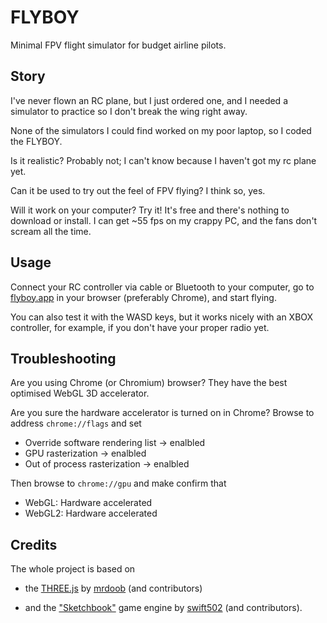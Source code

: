 # FLYBOY

Minimal FPV flight simulator for budget airline pilots.

## Story

I've never flown an RC plane, but I just ordered one, and I needed a simulator to practice so I don't break the wing right away. 

None of the simulators I could find worked on my poor laptop, so I coded the FLYBOY.

Is it realistic? Probably not; I can't know because I haven't got my rc plane yet.

Can it be used to try out the feel of FPV flying? I think so, yes. 

Will it work on your computer? Try it! It's free and there's nothing to download or install. I can get ~55 fps on my crappy PC, and the fans don't scream all the time.

## Usage

Connect your RC controller via cable or Bluetooth to your computer, go to [flyboy.app](https://flyboy.app) in your browser (preferably Chrome), and start flying.

You can also test it with the WASD keys, but it works nicely with an XBOX controller, for example, if you don't have your proper radio yet. 

## Troubleshooting

Are you using Chrome (or Chromium) browser? They have the best optimised WebGL 3D accelerator.

Are you sure the hardware accelerator is turned on in Chrome? Browse to address `chrome://flags` and set

* Override software rendering list -> enalbled
* GPU rasterization -> enalbled
* Out of process rasterization -> enalbled

Then browse to `chrome://gpu` and make confirm that

* WebGL: Hardware accelerated
* WebGL2: Hardware accelerated

## Credits

The whole project is based on 

- the [THREE.js](https://github.com/mrdoob/three.js) by [mrdoob](https://github.com/mrdoob) (and contributors) 

- and the ["Sketchbook"](https://github.com/swift502/Sketchbook) game engine by [swift502](https://github.com/swift502) (and contributors).